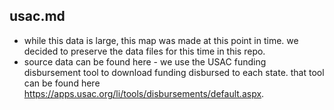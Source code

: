 usac.md
-----------------

- while this data is large, this map was made at this point in time. we decided to preserve the data files for this time in this repo.  
- source data can be found here - we use the USAC funding disbursement tool to download funding disbursed to each state.  that tool can be found here https://apps.usac.org/li/tools/disbursements/default.aspx.






